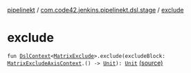 [pipelinekt](../index.md) / [com.code42.jenkins.pipelinekt.dsl.stage](index.md) / [exclude](./exclude.md)

# exclude

`fun `[`DslContext`](../com.code42.jenkins.pipelinekt.dsl/-dsl-context/index.md)`<`[`MatrixExclude`](../com.code42.jenkins.pipelinekt.core.stage/-matrix-exclude/index.md)`>.exclude(excludeBlock: `[`MatrixExcludeAxisContext`](-matrix-exclude-axis-context/index.md)`.() -> `[`Unit`](https://kotlinlang.org/api/latest/jvm/stdlib/kotlin/-unit/index.html)`): `[`Unit`](https://kotlinlang.org/api/latest/jvm/stdlib/kotlin/-unit/index.html) [(source)](https://github.com/code42/pipelinekt/tree/master/dsl/src/main/kotlin/com/code42/jenkins/pipelinekt/dsl/stage/MatrixContext.kt#L13)